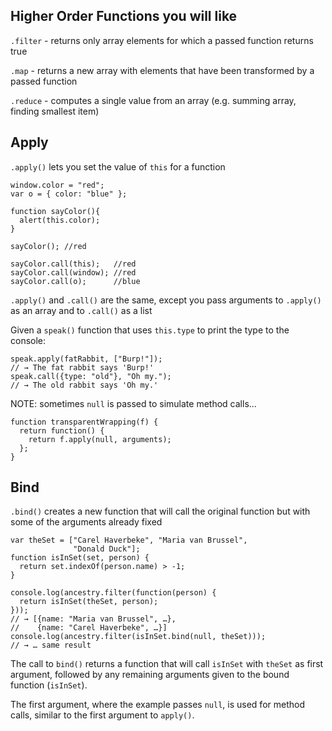 ## Higher Order Functions you will like

`.filter` - returns only array elements for which a passed function returns true

`.map` - returns a new array with elements that have been transformed by a passed function

`.reduce` - computes a single value from an array (e.g. summing array, finding smallest item)

## Apply

`.apply()` lets you set the value of `this` for a function

```
window.color = "red";
var o = { color: "blue" };

function sayColor(){ 
  alert(this.color);
}

sayColor(); //red

sayColor.call(this);   //red
sayColor.call(window); //red
sayColor.call(o);      //blue
```

`.apply()` and `.call()` are the same, except you pass arguments to `.apply()` as an array and to `.call()` as a list

Given a `speak()` function that uses `this.type` to print the type to the console:

```
speak.apply(fatRabbit, ["Burp!"]);
// → The fat rabbit says 'Burp!'
speak.call({type: "old"}, "Oh my.");
// → The old rabbit says 'Oh my.'
```

NOTE: sometimes `null` is passed to simulate method calls...

```
function transparentWrapping(f) {
  return function() {
    return f.apply(null, arguments);
  };
}
```

## Bind

`.bind()` creates a new function that will call the original function but with some of the arguments already fixed

```
var theSet = ["Carel Haverbeke", "Maria van Brussel",
              "Donald Duck"];
function isInSet(set, person) {
  return set.indexOf(person.name) > -1;
}

console.log(ancestry.filter(function(person) {
  return isInSet(theSet, person);
}));
// → [{name: "Maria van Brussel", …},
//    {name: "Carel Haverbeke", …}]
console.log(ancestry.filter(isInSet.bind(null, theSet)));
// → … same result
```

The call to `bind()` returns a function that will call `isInSet` with `theSet` as first argument, followed by any remaining arguments given to the bound function (`isInSet`).

The first argument, where the example passes `null`, is used for method calls, similar to the first argument to `apply()`.
